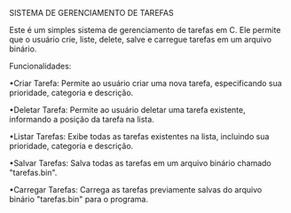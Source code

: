 
SISTEMA DE GERENCIAMENTO DE TAREFAS

Este é um simples sistema de gerenciamento de tarefas em C. Ele permite que o usuário crie, liste, delete, salve e carregue tarefas em um arquivo binário.

Funcionalidades:

•Criar Tarefa: Permite ao usuário criar uma nova tarefa, especificando sua prioridade, categoria e descrição.

•Deletar Tarefa: Permite ao usuário deletar uma tarefa existente, informando a posição da tarefa na lista.

•Listar Tarefas: Exibe todas as tarefas existentes na lista, incluindo sua prioridade, categoria e descrição.

•Salvar Tarefas: Salva todas as tarefas em um arquivo binário chamado "tarefas.bin".

•Carregar Tarefas: Carrega as tarefas previamente salvas do arquivo binário "tarefas.bin" para o programa.
